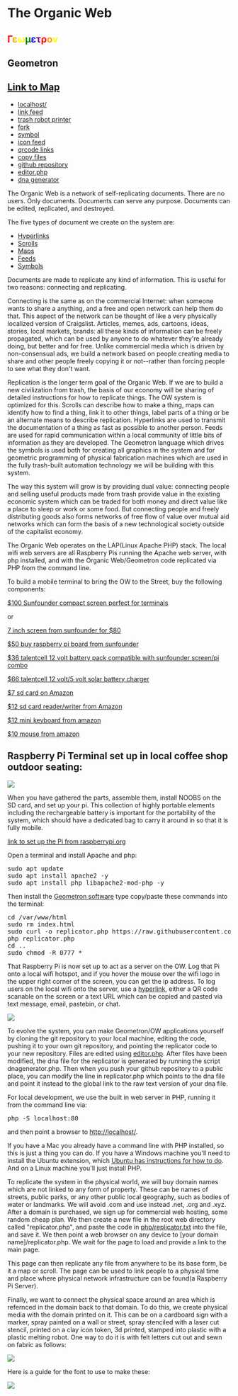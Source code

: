 # The Organic Web

##  <span style = "color:red">Γ</span><span style = "color:orange">ε</span><span style = "color:yellow">ω</span><span style = "color:green">μ</span><span style = "color:blue">ε</span><span style = "color:purple">τ</span><span style = "color:red">ρ</span><span style = "color:orange">ο</span><span style = "color:yellow">ν</span>

## Geometron

## [Link to Map](maps/home)

 - [localhost/](http://localhost/)
 - [link feed](linkfeed.html)
 - [trash robot printer](scrolls/printer.md)
 - [fork](fork.html)
 - [symbol](symbol.html)
 - [icon feed](iconfeed.html)
 - [qrcode links](qrcode.html)
 - [copy files](copy.html)
 - [github repository](https://github.com/lafelabs/thing/)
 - [editor.php](editor.php)
 - [dna generator](dnagenerator.php)

The Organic Web is a network of self-replicating documents.  There are no users.  Only documents.  Documents can serve any purpose.  Documents can be edited, replicated, and destroyed.

The five types of document we create on the system are:

 - [Hyperlinks](scrolls/hyperlinks.md)
 - [Scrolls](scrolls/scrolls.md)
 - [Maps](scrolls/maps.md)
 - [Feeds](scrolls/feeds.md)
 - [Symbols](scrolls/symbols.md)

Documents are made to replicate any kind of information.  This is useful for two reasons: connecting and replicating.  

Connecting is the same as on the commercial Internet: when someone wants to share a anything, and a free and open network can help them do that.  This aspect of the network can be thought of like a very physically localized version of Craigslist.  Articles, memes, ads, cartoons, ideas, stories, local markets, brands: all these kinds of information can be freely propagated, which can be used by anyone to do whatever they're already doing, but better and for free.  Unlike commercial media which is driven by non-consensual ads, we build a network based on people creating media to share and other people freely copying it or not--rather than forcing people to see what they don't want.  

Replication is the longer term goal of the Organic Web.    If we are to build a new civilization from trash, the basis of our economy will be sharing of detailed instructions for how to replicate things.  The OW system is optimized for this.  Scrolls can describe how to make a thing, maps can identify how to find a thing, link it to other things, label parts of a thing or be an alternate means to describe replication.  Hyperlinks are used to transmit the documentation of a thing as fast as possible to another person.  Feeds are used for rapid communication within a local community of little bits of information as they are developed.  The Geometron language which drives the symbols is used both for creating all graphics in the system and for geometric programming of physical fabrication machines which are used in the fully trash-built automation technology we will be building with this system.

The way this system will grow is by providing dual value: connecting people and selling useful products made from trash provide value in the existing economic system which can be traded for both money and direct value like a place to sleep or work or some food.  But connecting people and freely distributing goods also forms networks of free flow of value over mutual aid networks which can form the basis of a new technological society outside of the capitalist economy.

The Organic Web operates on the LAP(Linux Apache PHP) stack.  The local wifi web servers are all Raspberry Pis running the Apache web server, with php installed, and with the Organic Web/Geometron code replicated via PHP from the command line.

To build a mobile terminal to bring the OW to the Street, buy the following components:

[$100 Sunfounder compact screen perfect for terminals](https://www.sunfounder.com/collections/displays-monitors/products/7-inch-hdmi-monitor)

or

[7 inch screen from sunfounder for $80](https://www.sunfounder.com/collections/monitors/products/7inch-capacitive-touchscreen)

[$50 buy raspberry pi board from sunfounder](https://www.sunfounder.com/products/raspberrypi-4b)

[$36 talentcell 12 volt battery pack compatible with sunfounder screen/pi combo](https://www.amazon.com/dp/B00ME3ZH7C)

[$66 talentcell 12 volt/5 volt solar battery charger](https://www.amazon.com/dp/B01J7VPHXC)

[$7 sd card on Amazon](https://www.amazon.com/gp/product/B003WIRFD2/)

[$12 sd card reader/writer from Amazon](https://www.amazon.com/Anker-Portable-Reader-RS-MMC-Micro/dp/B006T9B6R2/)

[$12 mini keyboard from amazon](https://www.amazon.com/gp/product/B01IQL2VCE/)

[$10 mouse from amazon](https://www.amazon.com/gp/product/B005EJH6RW/)

## Raspberry Pi Terminal set up in local coffee shop outdoor seating:

![](https://i.imgur.com/4zetaPf.png)

When you have gathered the parts, assemble them, install NOOBS on the SD card, and set up your pi.  This collection of highly portable elements including the rechargeable battery is important for the portability of the system, which should have a dedicated bag to carry it around in so that it is fully mobile.  

[link to set up the Pi from raspberrypi.org](https://www.raspberrypi.org/documentation/installation/noobs.md)

Open a terminal and install Apache and php:

<pre>
sudo apt update
sudo apt install apache2 -y
sudo apt install php libapache2-mod-php -y
</pre>

Then install the [Geometron software](https://github.com/lafelabs/thing/) type copy/paste these commands into the terminal:

<pre style = "overflow:scroll">
cd /var/www/html
sudo rm index.html
sudo curl -o replicator.php https://raw.githubusercontent.com/LafeLabs/thing/master/php/replicator.txt
php replicator.php
cd ..
sudo chmod -R 0777 *
</pre>

That Raspberry Pi is now set up to act as a server on the OW.  Log that Pi onto a local wifi hotspot, and if you hover the mouse over the wifi logo in the upper right corner of the screen, you can get the ip address. To log users on the local wifi onto the server, use a [hyperlink](scrolls/hyperlink.md), either a QR code scanable on the screen or a text URL which can be copied and pasted via text message, email, pastebin, or chat.

![](https://i.imgur.com/iH9gFJC.jpg)

To evolve the system, you can make Geometron/OW applications yourself by cloning the git repository to your local machine, editing the code, pushing it to your own git repository, and pointing the replicator code to your new repository.  Files are edited using [editor.php](editor.php).  After files have been modified, the dna file for the replicator is generated by running the script dnagenerator.php.  Then when you push your github repository to a public place, you can modify the line in replicator.php which points to the dna file and point it instead to the global link to the raw text version of your dna file.  

For local development, we use the built in web server in PHP, running it from the command line via:

<pre>
php -S localhost:80
</pre>

and then point a browser to [http://localhost/](http://localhost/).

If you have a Mac you already have a command line with PHP installed, so this is just a thing you can do.  If you have a Windows machine you'll need to install the Ubuntu extension, which [Ubuntu has instructions for how to do](https://ubuntu.com/tutorials/ubuntu-on-windows#1-overview).  And on a Linux machine you'll just install PHP.  

To replicate the system in the physical world, we will buy domain names which are not linked to any form of property.  These can be names of streets, public parks, or any other public local geography, such as bodies of water or landmarks.  We will avoid .com and use instead .net, .org and .xyz.  After a domain is purchased, we sign up for commercial web hosting, some random cheap plan.  We then create a new file in the root web directory called "replicator.php", and paste the code in [php/replicator.txt](php/replicator.txt) into the file, and save it.  We then point a web browser on any device to [your domain name]/replicator.php.  We wait for the page to load and provide  a link to the main page.  

This page can then replicate any file from anywhere to be its base form, be it a map or scroll.  The page can be used to link people to a physical time and place where physical network infrastructure can be found(a Raspberry Pi Server).  

Finally, we want to connect the physical space around an area which is refernced in the domain back to that domain.  To do this, we create physical media with the domain printed on it.  This can be on a cardboard sign with a marker, spray painted on a wall or street, spray stenciled with a laser cut stencil, printed on a clay icon token, 3d printed, stamped into plastic with a plastic melting robot.  One way to do it is with felt letters cut out and sewn on fabric as follows:

![](https://i.imgur.com/nvWedsQ.jpg)

Here is a guide for the font to use to make these:

![](https://i.imgur.com/nKHSZxC.jpg)


